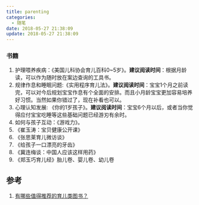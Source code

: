```yaml
---
title: parenting
categories:
  - 随笔
date: 2018-05-27 21:38:09
update: 2018-05-27 21:38:09
---
```



### 书籍

1. 护理喂养疾病：《美国儿科协会育儿百科0~5岁》。**建议阅读时间**：根据月龄读，可以作为随时放在案边查询的工具书。
2. 规律作息和睡眠问题:《实用程序育儿法》。**建议阅读时间**：宝宝1个月之前读完，可以对今后规划宝宝作息有个全面的安排。而且小月龄宝宝更加容易培养好习惯。当然如果你错过了，现在补看也可以。
3. 心理认知发展: 《你的1岁孩子》。**建议阅读时间**：宝宝6个月以后，或者当你觉得应付宝宝吃睡等这些基础问题已经游刃有余时。
4. 如何与孩子互动：《游戏力》。
5. 《崔玉涛：宝贝健康公开课》
6. 《张思莱育儿微访谈》
7. 《给孩子一口漂亮的牙齿》
8. 《冀连梅谈：中国人应该这样用药》
9. 《郑玉巧育儿经》胎儿卷、婴儿卷、幼儿卷


## 参考
1. [有哪些值得推荐的育儿类图书？](https://www.zhihu.com/question/20853110)